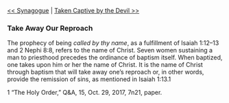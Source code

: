 [<< Synagogue](Synagogue.md)  |  [Taken Captive by the Devil >>](Taken%20Captive%20by%20the%20Devil.md)

### Take Away Our Reproach
The prophecy of being *called by thy name*, as a fulfillment of Isaiah 1:12–13 and 2 Nephi 8:8, refers to the name of Christ. Seven women sustaining a man to priesthood precedes the ordinance of baptism itself. When baptized, one takes upon him or her the name of Christ. It is the name of Christ through baptism that will take away one’s reproach or, in other words, provide the remission of sins, as mentioned in Isaiah 1:13.1



1 “The Holy Order,” Q&A, 15, Oct. 29, 2017, 7n21, paper.